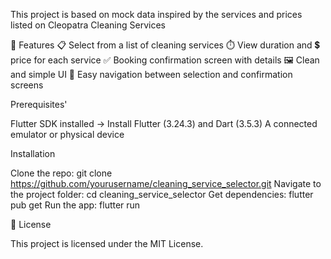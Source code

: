 This project is based on mock data inspired by the services and prices listed on Cleopatra Cleaning Services


🚀 Features
📋 Select from a list of cleaning services
⏱️ View duration and 💲 price for each service
✅ Booking confirmation screen with details
🖼️ Clean and simple UI 
🔄 Easy navigation between selection and confirmation screens



Prerequisites'

Flutter SDK installed → Install Flutter (3.24.3) and Dart (3.5.3)
A connected emulator or physical device


Installation

Clone the repo:
git clone https://github.com/yourusername/cleaning_service_selector.git
Navigate to the project folder:
cd cleaning_service_selector
Get dependencies:
flutter pub get
Run the app:
flutter run


📜 License

This project is licensed under the MIT License.

